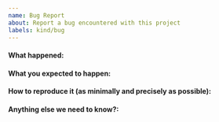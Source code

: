 ```yaml
---
name: Bug Report
about: Report a bug encountered with this project
labels: kind/bug
---
```


<!--
Please use this template while reporting a bug and provide as much info as possible.
If the matter is security related, please disclose it privately via oss@levain.tech
-->

#### What happened:

#### What you expected to happen:

#### How to reproduce it (as minimally and precisely as possible):

#### Anything else we need to know?:
